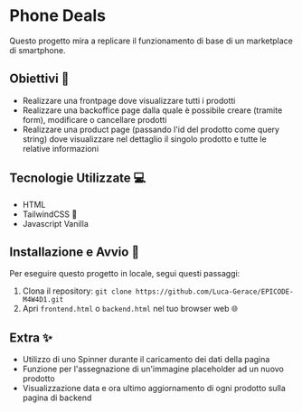 # Phone Deals
Questo progetto mira a replicare il funzionamento di base di un marketplace di smartphone.

## Obiettivi 🎯
- Realizzare una frontpage dove visualizzare tutti i prodotti
- Realizzare una backoffice page dalla quale è possibile creare (tramite form), modificare o cancellare prodotti
- Realizzare una product page (passando l'id del prodotto come query string) dove visualizzare nel dettaglio il singolo prodotto e tutte le relative informazioni

## Tecnologie Utilizzate 💻
- HTML
- TailwindCSS 🎨
- Javascript Vanilla

## Installazione e Avvio 🚀
Per eseguire questo progetto in locale, segui questi passaggi:
1. Clona il repository: `git clone https://github.com/Luca-Gerace/EPICODE-M4W4D1.git`
2. Apri `frontend.html` o `backend.html` nel tuo browser web 🌐

## Extra ✨
- Utilizzo di uno Spinner durante il caricamento dei dati della pagina
- Funzione per l'assegnazione di un'immagine placeholder ad un nuovo prodotto
- Visualizzazione data e ora ultimo aggiornamento di ogni prodotto sulla pagina di backend
